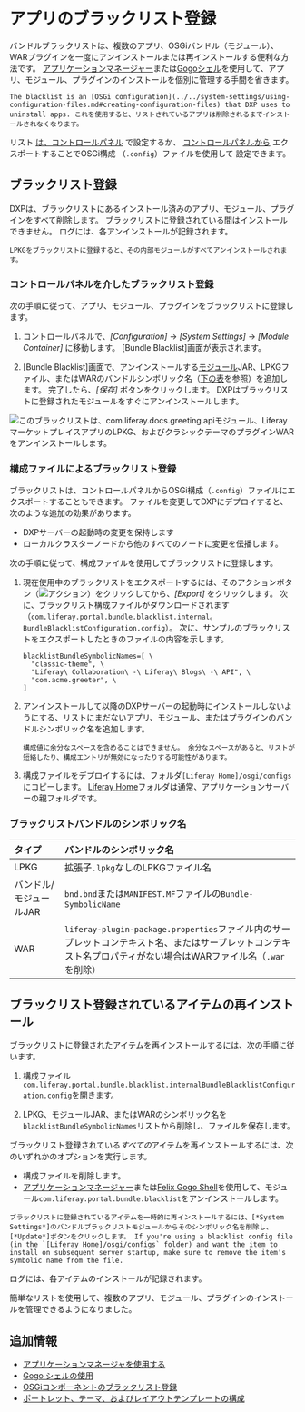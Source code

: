 # アプリのブラックリスト登録

バンドルブラックリストは、複数のアプリ、OSGiバンドル（モジュール）、WARプラグインを一度にアンインストールまたは再インストールする便利な方法です。 [アプリケーションマネージャー](./using-the-app-manager.md)または[Gogoシェル](https://help.liferay.com/hc/articles/360029070351-Using-the-Felix-Gogo-Shell)を使用して、アプリ、モジュール、プラグインのインストールを個別に管理する手間を省きます。

```{important}
The blacklist is an [OSGi configuration](../../system-settings/using-configuration-files.md#creating-configuration-files) that DXP uses to uninstall apps. これを使用すると、リストされているアプリは削除されるまでインストールされなくなります。
```

リスト [は、コントロールパネル](#blacklisting-via-the-control-panel) で設定するか、 [コントロールパネルから](../../system-settings/using-configuration-files.md#creating-configuration-files) エクスポートすることでOSGi構成</a> （`.config`）ファイルを使用して
設定できます。</p> 



## ブラックリスト登録

DXPは、ブラックリストにあるインストール済みのアプリ、モジュール、プラグインをすべて削除します。 ブラックリストに登録されている間はインストールできません。 ログには、各アンインストールが記録されます。



```{note}
LPKGをブラックリストに登録すると、その内部モジュールがすべてアンインストールされます。
```




### コントロールパネルを介したブラックリスト登録

次の手順に従って、アプリ、モジュール、プラグインをブラックリストに登録します。

1.  コントロールパネルで、*[Configuration]* → *[System Settings]* → *[Module Container]* に移動します。 [Bundle Blacklist]画面が表示されます。

2.  [Bundle Blacklist]画面で、アンインストールする[モジュール](https://help.liferay.com/hc/articles/360035467532-OSGi-and-Modularity#modules)JAR、LPKGファイル、またはWARのバンドルシンボリック名（[下の表](#blacklist-bundle-symbolic-names)を参照）を追加します。 完了したら、*[保存]* ボタンをクリックします。 DXPはブラックリストに登録されたモジュールをすぐにアンインストールします。
   
   ![このブラックリストは、com.liferay.docs.greeting.apiモジュール、Liferay マーケットプレイスアプリのLPKG、およびクラシックテーマのプラグインWARをアンインストールします。](./blacklisting-apps/images/02.png)



### 構成ファイルによるブラックリスト登録

ブラックリストは、コントロールパネルからOSGi構成（`.config`）ファイルにエクスポートすることもできます。 ファイルを変更してDXPにデプロイすると、次のような追加の効果があります。

  - DXPサーバーの起動時の変更を保持します
  - ローカルクラスターノードから他のすべてのノードに変更を伝播します。

次の手順に従って、構成ファイルを使用してブラックリストに登録します。

1.  現在使用中のブラックリストをエクスポートするには、そのアクションボタン（![アクション](./blacklisting-apps/images/03.png)）をクリックしてから、*[Export]* をクリックします。 次に、ブラックリスト構成ファイルがダウンロードされます（`com.liferay.portal.bundle.blacklist.internal。BundleBlacklistConfiguration.config`）。 次に、サンプルのブラックリストをエクスポートしたときのファイルの内容を示します。 
   
   

    ``` properties
    blacklistBundleSymbolicNames=[ \
      "classic-theme", \
      "Liferay\ Collaboration\ -\ Liferay\ Blogs\ -\ API", \
      "com.acme.greeter", \
    ]
    ```


2.  アンインストールして以降のDXPサーバーの起動時にインストールしないようにする、リストにまだないアプリ、モジュール、またはプラグインのバンドルシンボリック名を追加します。 
   
   

    ```{warning}
    構成値に余分なスペースを含めることはできません。 余分なスペースがあると、リストが短絡したり、構成エントリが無効になったりする可能性があります。
    ```


3.  構成ファイルをデプロイするには、フォルダ`[Liferay Home]/osgi/configs`にコピーします。 [Liferay Home](../../../installation-and-upgrades/reference/liferay-home.md)フォルダは通常、アプリケーションサーバーの親フォルダです。



### ブラックリストバンドルのシンボリック名

| タイプ           | バンドルのシンボリック名                                                                                          |
| :--- | :--- |
| LPKG          | 拡張子`.lpkg`なしのLPKGファイル名                                                                                |
| バンドル/モジュールJAR | `bnd.bnd`または`MANIFEST.MF`ファイルの`Bundle-SymbolicName`                                                   |
| WAR           | `liferay-plugin-package.properties`ファイル内のサーブレットコンテキスト名、またはサーブレットコンテキスト名プロパティがない場合はWARファイル名（`.war`を削除） |




## ブラックリスト登録されているアイテムの再インストール

ブラックリストに登録されたアイテムを再インストールするには、次の手順に従います。

1.  構成ファイル`com.liferay.portal.bundle.blacklist.internalBundleBlacklistConfiguration.config`を開きます。

2.  LPKG、モジュールJAR、またはWARのシンボリック名を`blacklistBundleSymbolicNames`リストから削除し、ファイルを保存します。

ブラックリスト登録されている*すべての*アイテムを再インストールするには、次のいずれかのオプションを実行します。

  - 構成ファイルを削除します。
  - [アプリケーションマネージャー](./using-the-app-manager.md)または[Felix Gogo Shell](https://help.liferay.com/hc/articles/360029070351-Using-the-Felix-Gogo-Shell)を使用して、モジュール`com.liferay.portal.bundle.blacklist`をアンインストールします。

<!-- end list -->

```{tip}
ブラックリストに登録されているアイテムを一時的に再インストールするには、[*System Settings*]のバンドルブラックリストモジュールからそのシンボリック名を削除し、[*Update*]ボタンをクリックします。 If you're using a blacklist config file (in the `[Liferay Home]/osgi/configs` folder) and want the item to install on subsequent server startup, make sure to remove the item's symbolic name from the file.
```


ログには、各アイテムのインストールが記録されます。

簡単なリストを使用して、複数のアプリ、モジュール、プラグインのインストールを管理できるようになりました。



## 追加情報

  - [アプリケーションマネージャを使用する](./using-the-app-manager.md)
  - [Gogo シェルの使用](../../../liferay-internals/fundamentals/using-the-gogo-shell.md)
  - [OSGiコンポーネントのブラックリスト登録](./blacklisting-osgi-components.md)
  - [ポートレット、テーマ、およびレイアウトテンプレートの構成](./configuring-portlets-themes-and-layout-templates.md)
